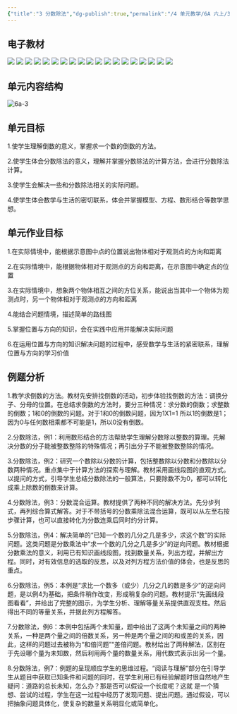 ```yaml
---
{"title":"3 分数除法","dg-publish":true,"permalink":"/4 单元教学/6A 六上/3 分数除法/","dgPassFrontmatter":true,"noteIcon":""}
---
```




## 电子教材

<p class="grid-4">
	<img loading="lazy" decoding="async" src="https://book.pep.com.cn/1221001601141/files/mobile/33.jpg">
	<img loading="lazy" decoding="async" src="https://book.pep.com.cn/1221001601141/files/mobile/34.jpg">
	<img loading="lazy" decoding="async" src="https://book.pep.com.cn/1221001601141/files/mobile/35.jpg">
	<img loading="lazy" decoding="async" src="https://book.pep.com.cn/1221001601141/files/mobile/36.jpg">
	<img loading="lazy" decoding="async" src="https://book.pep.com.cn/1221001601141/files/mobile/37.jpg">
	<img loading="lazy" decoding="async" src="https://book.pep.com.cn/1221001601141/files/mobile/38.jpg">
	<img loading="lazy" decoding="async" src="https://book.pep.com.cn/1221001601141/files/mobile/39.jpg">
	<img loading="lazy" decoding="async" src="https://book.pep.com.cn/1221001601141/files/mobile/40.jpg">
	<img loading="lazy" decoding="async" src="https://book.pep.com.cn/1221001601141/files/mobile/41.jpg">
	<img loading="lazy" decoding="async" src="https://book.pep.com.cn/1221001601141/files/mobile/42.jpg">
	<img loading="lazy" decoding="async" src="https://book.pep.com.cn/1221001601141/files/mobile/43.jpg">
	<img loading="lazy" decoding="async" src="https://book.pep.com.cn/1221001601141/files/mobile/44.jpg">
	<img loading="lazy" decoding="async" src="https://book.pep.com.cn/1221001601141/files/mobile/45.jpg">
	<img loading="lazy" decoding="async" src="https://book.pep.com.cn/1221001601141/files/mobile/46.jpg">
	<img loading="lazy" decoding="async" src="https://book.pep.com.cn/1221001601141/files/mobile/47.jpg">
	<img loading="lazy" decoding="async" src="https://book.pep.com.cn/1221001601141/files/mobile/48.jpg">
	<img loading="lazy" decoding="async" src="https://book.pep.com.cn/1221001601141/files/mobile/49.jpg">
	<img loading="lazy" decoding="async" src="https://book.pep.com.cn/1221001601141/files/mobile/50.jpg">
	<img loading="lazy" decoding="async" src="https://book.pep.com.cn/1221001601141/files/mobile/51.jpg">
</p>

## 单元内容结构

![6a-3](https://r2.edui123.com/2023/05/6a-3.png)

## 单元目标

1.使学生理解倒数的意义，掌握求一个数的倒数的方法。

2.使学生体会分数除法的意义，理解并掌握分数除法的计算方法，会进行分数除法计算。

3.使学生会解决一些和分数除法相关的实际问题。

4.使学生体会数学与生活的密切联系，体会并掌握模型、方程、数形结合等数学思想。

## 单元作业目标

1.在实际情境中，能根据示意图中点的位置说出物体相对于观测点的方向和距离

2.在实际情境中，能根据物体相对于观测点的方向和距离，在示意图中确定点的位置

3.在实际情境中，想象两个物体相互之间的方位关系，能说出当其中一个物体为观测点时，另一个物体相对于观测点的方向和距离

4.能结合问题情境，描述简单的路线图

5.掌握位置与方向的知识，会在实践中应用并能解决实际问题

6.在运用位置与方向的知识解决问题的过程中，感受数学与生活的紧密联系，理解位置与方向的学习价值


## 例题分析

1.教学求倒数的方法。教材先安排找倒数的活动，初步体验找倒数的方法：调换分子、分母的位置。在总结求倒数的方法时，要分三种情况：求分数的倒数；求整数的倒数；1和0的倒数的问题。对于1和0的倒数问题，因为1X1=1 所以1的倒数是1；因为0与任何数相乘都不可能是1，所以0没有倒数。

2.分数除法，例1：利用数形结合的方法帮助学生理解分数除以整数的算理。先解决分数的分子能被整数整除的特殊情况；再引出分子不能被整数整除的情况。

3.分数除法，例2：研究一个数除以分数的计算，包括整数除以分数和分数除以分数两种情况。重点集中于计算方法的探索与理解。教材采用画线段图的直观方式。以提问的方式，引导学生总结分数除法的一般算法，只要除数不为0，都可以转化成乘上除数的倒数来计算。

4.分数除法，例3：分数混合运算。教材提供了两种不同的解决方法。先分步列式，再列综合算式解答。对于不带括号的分数乘除法混合运算，既可以从左至右按步骤计算，也可以直接转化为分数连乘后同时约分计算。

5.分数除法，例4：解决简单的“已知一个数的几分之几是多少，求这个数”的实际问题。这类问题是分数乘法中“求一个数的几分之几是多少”的逆向问题。教材根据分数乘法的意义，利用已有知识画线段图，找到数量关系，列出方程，并解出方程。同时，对有效信息的选取的反思，以及对列方程方法价值的体会，也是反思的重点。

6.分数除法，例5：本例是“求比一个数多（或少）几分之几的数是多少”的逆向问题，是以例4为基础，把条件稍作改变，形成稍复杂的问题。教材提示“先画线段图看看”，并给出了完整的图示，为学生分析、理解等量关系提供直观支柱。然后得出不同的等量关系，并据此列方程解答。

7.分数除法，例6：本例中包括两个未知量，题中给出了这两个未知量之间的两种关系，一种是两个量之间的倍数关系，另一种是两个量之间的和或差的关系，因此，这样的问题过去被称为“和倍问题”“差倍问题。教材给出了两种解法，区别在于先设哪个量为未知数，然后利用两个量的数量关系，用代数式表示出另一个量。

8.分数除法，例7：例题的呈现顺应学生的思维过程。“阅读与理解”部分在引导学生从题目中获取已知条件和问题的同时，在学生利用已有经验解题时很自然地产生疑问：道路的总长未知，怎么办？那是否可以假设一个长度呢？这就 是一个猜想、尝试的过程，学生在这一过程中经历了发现问题、提出问题。通过假设，可以把抽象问题具体化，使复杂的数量关系明显化或简单化。


